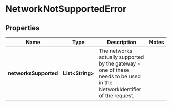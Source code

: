 

# NetworkNotSupportedError


## Properties

Name | Type | Description | Notes
------------ | ------------- | ------------- | -------------
**networksSupported** | **List&lt;String&gt;** | The networks actually supported by the gateway - one of these needs to be used in the NetworkIdentifier of the request. | 



